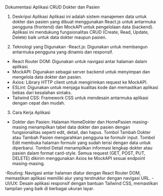 
Dokumentasi Aplikasi CRUD Dokter dan Pasien
1. Deskripsi Aplikasi
Aplikasi ini adalah sistem manajemen data untuk dokter dan pasien yang dibuat menggunakan React.js untuk antarmuka pengguna (frontend) dan MockAPI untuk pengelolaan data (backend). Aplikasi ini mendukung fungsionalitas CRUD (Create, Read, Update, Delete) baik untuk data dokter maupun pasien.

2. Teknologi yang Digunakan
-React.js:
Digunakan untuk membangun antarmuka pengguna yang dinamis dan responsif.
- React Router DOM:
Digunakan untuk navigasi antar halaman dalam aplikasi.
- MockAPI:
Digunakan sebagai server backend untuk menyimpan dan mengelola data dokter dan pasien.
- Axios:
Library HTTP client untuk mengirimkan request ke MockAPI.
- ESLint:
Digunakan untuk menjaga kualitas kode dan memastikan aplikasi bebas dari kesalahan sintaks.
- Tailwind CSS:
Framework CSS untuk mendesain antarmuka aplikasi dengan cepat dan mudah.

3. Cara Kerja Aplikasi


- Dokter dan Pasien:
Halaman HomeDokter dan HomePasien masing-masing menampilkan tabel data dokter dan pasien dengan fungsionalitas seperti edit, detail, dan hapus.
Tombol Tambah Dokter atau Tambah Pasien mengarahkan pengguna ke formulir input.
Tombol Edit membuka halaman formulir yang sudah terisi dengan data untuk diperbarui.
Tombol Detail menampilkan informasi lengkap dokter atau pasien dalam format card-style.
Semua request (GET, POST, PUT, DELETE) dikirim menggunakan Axios ke MockAPI sesuai endpoint masing-masing.

-Routing:
Navigasi antar halaman diatur dengan React Router DOM, memastikan aplikasi memiliki alur yang terstruktur dengan navigasi URL.
-UI/UX:
Desain aplikasi responsif dengan bantuan Tailwind CSS, memastikan tampilan yang baik di berbagai ukuran layar.



